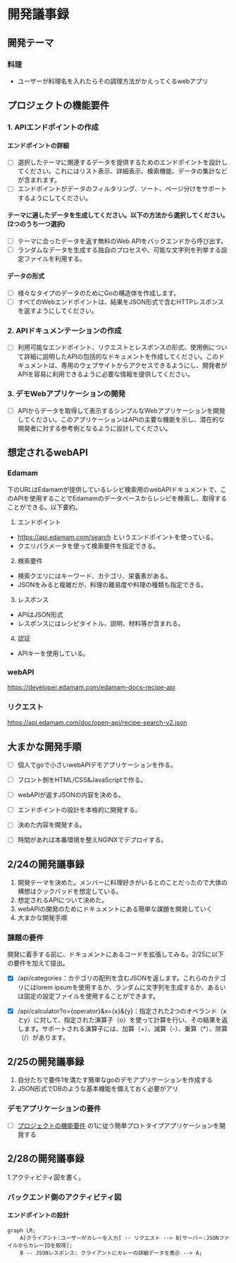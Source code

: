 # 開発議事録

## 開発テーマ
### 料理
- ユーザーが料理名を入れたらその調理方法がかえってくるwebアプリ

## プロジェクトの機能要件
### 1. APIエンドポイントの作成
#### エンドポイントの詳細
- [ ] 選択したテーマに関連するデータを提供するためのエンドポイントを設計してください。これにはリスト表示、詳細表示、検索機能、データの集計などが含まれます。
- [ ] エンドポイントがデータのフィルタリング、ソート、ページ分けをサポートするようにしてください。

#### テーマに適したデータを生成してください。以下の方法から選択してください。(2つのうち一つ選択)
- [ ] テーマに合ったデータを返す無料のWeb APIをバックエンドから呼び出す。
- [ ] ランダムなデータを生成する独自のプロセスや、可能な文字列を列挙する設定ファイルを利用する。
      
#### データの形式
- [ ] 様々なタイプのデータのためにGoの構造体を作成します。
- [ ] すべてのWebエンドポイントは、結果をJSON形式で含むHTTPレスポンスを返すようにしてください。

### 2. APIドキュメンテーションの作成
- [ ] 利用可能なエンドポイント、リクエストとレスポンスの形式、使用例について詳細に説明したAPIの包括的なドキュメントを作成してください。このドキュメントは、専用のウェブサイトからアクセスできるようにし、開発者がAPIを容易に利用できるように必要な情報を提供してください。

### 3. デモWebアプリケーションの開発
- [ ] APIからデータを取得して表示するシンプルなWebアプリケーションを開発してください。このアプリケーションはAPIの主要な機能を示し、潜在的な開発者に対する参考例となるように設計してください。


## 想定されるwebAPI
### Edamam
下のURLはEdamamが提供しているレシピ検索用のwebAPIドキュメントで、このAPIを使用することでEdamamのデータベースからレシピを検索し、取得することができる。以下要約。

1. エンドポイント
- https://api.edamam.com/search というエンドポイントを使っている。
- クエリパラメータを使って検索要件を指定できる。
2. 検索要件
- 検索クエリにはキーワード、カテゴリ、栄養素がある。
- JSONをみると複雑だが、料理の難易度や料理の種類も指定できる。
3. レスポンス
- APIはJSON形式
- レスポンスにはレシピタイトル、説明、材料等が含まれる。
4. 認証
- APIキーを使用している。

### webAPI
https://developer.edamam.com/edamam-docs-recipe-api
### リクエスト
https://api.edamam.com/doc/open-api/recipe-search-v2.json



## 大まかな開発手順

- [ ] 個人でgoで小さいwebAPIデモアプリケーションを作る。
- [ ] フロント側をHTML/CSS&JavaScriptで作る。
- [ ] webAPIが返すJSONの内容を決める。
- [ ] エンドポイントの設計を本格的に開発する。
- [ ] 決めた内容を開発する。
- [ ] 時間があれば本番環境を整えNGINXでデプロイする。



## 2/24の開発議事録
1. 開発テーマを決めた。メンバーに料理好きがいるとのことだったので大体の構想はクックパッドを想定している。
2. 想定されるAPIについて決めた。
3. webAPIの開発のためにドキュメントにある簡単な課題を開発していく
4. 大まかな開発手順


### 課題の要件
開発に着手する前に、ドキュメントにあるコードを拡張してみる。2/25に以下の要件を加えて提出。
- [x] /api/categories：カテゴリの配列を含むJSONを返します。これらのカテゴリにはlorem ipsumを使用するか、ランダムに文字列を生成するか、あるいは固定の設定ファイルを使用することができます。

- [x] /api/calculator?o={operator}&x={x}&{y}：指定された2つのオペランド（xとy）に対して、指定された演算子（o）を使って計算を行い、その結果を返します。サポートされる演算子には、加算（+）、減算（-）、乗算（*）、除算（/）があります。

## 2/25の開発議事録
1. 自分たちで要件1を満たす簡単なgoのデモアプリケーションを作成する
2. JSON形式でDBのような基本機能を備えておく必要がアリ

### デモアプリケーションの要件
- [ ] [プロジェクトの機能要件](#プロジェクトの機能要件) の1に従う簡単プロトタイプアプリケーションを開発する

## 2/28の開発議事録
1.アクティビティ図を書く。

### バックエンド側のアクティビティ図
#### エンドポイントの設計
```mermaid
graph LR;
    A[クライアント:ユーザーがカレーを入力] -- リクエスト --> B[サーバー:JSONファイルからカレーIDを取得];
    B -- JSONレスポンス: クライアントにカレーの詳細データを表示 --> A;
```


    
